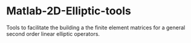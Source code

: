 # Matlab-2D-Elliptic-tools
Tools to facilitate the building a the finite element matrices for a general second order linear elliptic operators. 
